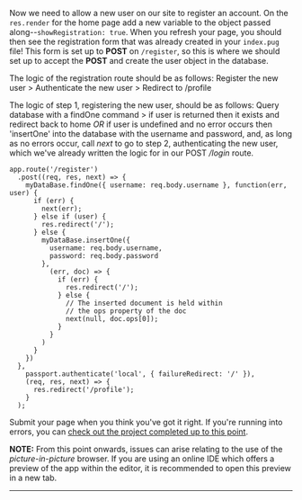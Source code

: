 <div class="challenge-instructions"><div><section id="description">
<p>Now we need to allow a new user on our site to register an account. On the <code>res.render</code> for the home page add a new variable to the object passed along--<code>showRegistration: true</code>. When you refresh your page, you should then see the registration form that was already created in your <code>index.pug</code> file! This form is set up to <strong>POST</strong> on <code>/register</code>, so this is where we should set up to accept the <strong>POST</strong> and create the user object in the database.</p>
<p>The logic of the registration route should be as follows: Register the new user &gt; Authenticate the new user &gt; Redirect to /profile</p>
<p>The logic of step 1, registering the new user, should be as follows: Query database with a findOne command &gt; if user is returned then it exists and redirect back to home <em>OR</em> if user is undefined and no error occurs then 'insertOne' into the database with the username and password, and, as long as no errors occur, call <em>next</em> to go to step 2, authenticating the new user, which we've already written the logic for in our POST <em>/login</em> route.</p>
<pre class="language-js" tabindex="0"><code class="language-js">app<span class="token punctuation">.</span><span class="token function">route</span><span class="token punctuation">(</span><span class="token string">'/register'</span><span class="token punctuation">)</span>
  <span class="token punctuation">.</span><span class="token function">post</span><span class="token punctuation">(</span><span class="token punctuation">(</span><span class="token parameter">req<span class="token punctuation">,</span> res<span class="token punctuation">,</span> next</span><span class="token punctuation">)</span> <span class="token operator">=&gt;</span> <span class="token punctuation">{</span>
    myDataBase<span class="token punctuation">.</span><span class="token function">findOne</span><span class="token punctuation">(</span><span class="token punctuation">{</span> <span class="token literal-property property">username</span><span class="token operator">:</span> req<span class="token punctuation">.</span>body<span class="token punctuation">.</span>username <span class="token punctuation">}</span><span class="token punctuation">,</span> <span class="token keyword">function</span><span class="token punctuation">(</span><span class="token parameter">err<span class="token punctuation">,</span> user</span><span class="token punctuation">)</span> <span class="token punctuation">{</span>
      <span class="token keyword">if</span> <span class="token punctuation">(</span>err<span class="token punctuation">)</span> <span class="token punctuation">{</span>
        <span class="token function">next</span><span class="token punctuation">(</span>err<span class="token punctuation">)</span><span class="token punctuation">;</span>
      <span class="token punctuation">}</span> <span class="token keyword">else</span> <span class="token keyword">if</span> <span class="token punctuation">(</span>user<span class="token punctuation">)</span> <span class="token punctuation">{</span>
        res<span class="token punctuation">.</span><span class="token function">redirect</span><span class="token punctuation">(</span><span class="token string">'/'</span><span class="token punctuation">)</span><span class="token punctuation">;</span>
      <span class="token punctuation">}</span> <span class="token keyword">else</span> <span class="token punctuation">{</span>
        myDataBase<span class="token punctuation">.</span><span class="token function">insertOne</span><span class="token punctuation">(</span><span class="token punctuation">{</span>
          <span class="token literal-property property">username</span><span class="token operator">:</span> req<span class="token punctuation">.</span>body<span class="token punctuation">.</span>username<span class="token punctuation">,</span>
          <span class="token literal-property property">password</span><span class="token operator">:</span> req<span class="token punctuation">.</span>body<span class="token punctuation">.</span>password
        <span class="token punctuation">}</span><span class="token punctuation">,</span>
          <span class="token punctuation">(</span><span class="token parameter">err<span class="token punctuation">,</span> doc</span><span class="token punctuation">)</span> <span class="token operator">=&gt;</span> <span class="token punctuation">{</span>
            <span class="token keyword">if</span> <span class="token punctuation">(</span>err<span class="token punctuation">)</span> <span class="token punctuation">{</span>
              res<span class="token punctuation">.</span><span class="token function">redirect</span><span class="token punctuation">(</span><span class="token string">'/'</span><span class="token punctuation">)</span><span class="token punctuation">;</span>
            <span class="token punctuation">}</span> <span class="token keyword">else</span> <span class="token punctuation">{</span>
              <span class="token comment">// The inserted document is held within</span>
              <span class="token comment">// the ops property of the doc</span>
              <span class="token function">next</span><span class="token punctuation">(</span><span class="token keyword">null</span><span class="token punctuation">,</span> doc<span class="token punctuation">.</span>ops<span class="token punctuation">[</span><span class="token number">0</span><span class="token punctuation">]</span><span class="token punctuation">)</span><span class="token punctuation">;</span>
            <span class="token punctuation">}</span>
          <span class="token punctuation">}</span>
        <span class="token punctuation">)</span>
      <span class="token punctuation">}</span>
    <span class="token punctuation">}</span><span class="token punctuation">)</span>
  <span class="token punctuation">}</span><span class="token punctuation">,</span>
    passport<span class="token punctuation">.</span><span class="token function">authenticate</span><span class="token punctuation">(</span><span class="token string">'local'</span><span class="token punctuation">,</span> <span class="token punctuation">{</span> <span class="token literal-property property">failureRedirect</span><span class="token operator">:</span> <span class="token string">'/'</span> <span class="token punctuation">}</span><span class="token punctuation">)</span><span class="token punctuation">,</span>
    <span class="token punctuation">(</span><span class="token parameter">req<span class="token punctuation">,</span> res<span class="token punctuation">,</span> next</span><span class="token punctuation">)</span> <span class="token operator">=&gt;</span> <span class="token punctuation">{</span>
      res<span class="token punctuation">.</span><span class="token function">redirect</span><span class="token punctuation">(</span><span class="token string">'/profile'</span><span class="token punctuation">)</span><span class="token punctuation">;</span>
    <span class="token punctuation">}</span>
  <span class="token punctuation">)</span><span class="token punctuation">;</span>
</code></pre>
<p>Submit your page when you think you've got it right. If you're running into errors, you can <a href="https://gist.github.com/camperbot/b230a5b3bbc89b1fa0ce32a2aa7b083e" rel="noopener noreferrer nofollow" target="_blank">check out the project completed up to this point</a>.</p>
<p><strong>NOTE:</strong> From this point onwards, issues can arise relating to the use of the <em>picture-in-picture</em> browser. If you are using an online IDE which offers a preview of the app within the editor, it is recommended to open this preview in a new tab.</p>
</section></div><hr/></div>
